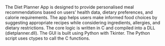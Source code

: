 The Diet Planner App is designed to provide personalised meal recommendations based on users’ health data, dietary preferences, and calorie requirements. 
The app helps users make informed food choices by suggesting appropriate recipes while considering ingredients, allergies, and dietary restrictions.
 The core logic is written in C and compiled into a DLL (dietplanner.dll). The GUI is built using Python with Tkinter. The Python script uses ctypes to call the C functions.
